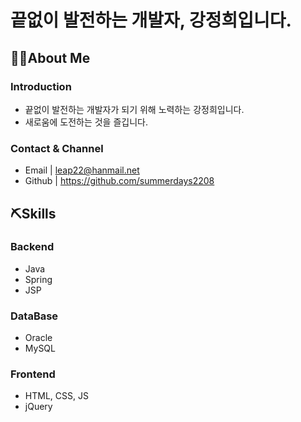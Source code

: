 # **끝없이 발전하는 개발자, 강정희입니다.**

## 🙋‍♀️About Me

### Introduction
- 끝없이 발전하는 개발자가 되기 위해 노력하는 강정희입니다.
- 새로움에 도전하는 것을 즐깁니다.

### Contact & Channel
- Email | leap22@hanmail.net
- Github | https://github.com/summerdays2208

## ⛏Skills

### Backend
- Java
- Spring
- JSP

### DataBase
- Oracle
- MySQL

### Frontend
- HTML, CSS, JS
- jQuery
